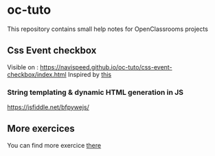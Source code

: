 # oc-tuto
This repository contains small help notes for OpenClassrooms projects

## Css Event checkbox

Visible on : https://navispeed.github.io/oc-tuto/css-event-checkbox/index.html 
Inspired by [this](https://github.com/you-dont-need/You-Dont-Need-JavaScript#twitter-heart-animation)

### String templating & dynamic HTML generation in JS

https://jsfiddle.net/bfpywejs/

## More exercices

You can find more exercice [there](https://shorturl.at/ikrv5)
